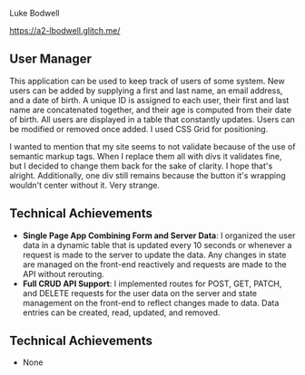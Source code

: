 Luke Bodwell

https://a2-lbodwell.glitch.me/

## User Manager
This application can be used to keep track of users of some system. New users can be added by supplying a first and last name, an email address, and a date of birth. 
A unique ID is assigned to each user, their first and last name are concatenated together, and their age is computed from their date of birth.
All users are displayed in a table that constantly updates. Users can be modified or removed once added. I used CSS Grid for positioning.

I wanted to mention that my site seems to not validate because of the use of semantic markup tags. When I replace them all with divs it validates fine, but I decided to change them
back for the sake of clarity. I hope that's alright. Additionally, one div still remains because the button it's wrapping wouldn't center without it. Very strange.

## Technical Achievements
- **Single Page App Combining Form and Server Data**: I organized the user data in a dynamic table that is updated every 10 seconds or whenever a request is made to the server to update the data.
Any changes in state are managed on the front-end reactively and requests are made to the API without rerouting.
- **Full CRUD API Support**: I implemented routes for POST, GET, PATCH, and DELETE requests for the user data on the server and state management on the front-end to reflect changes made to data.
Data entries can be created, read, updated, and removed.

## Technical Achievements
- None